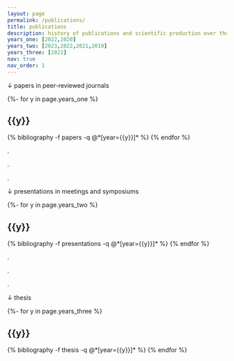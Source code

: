 ```yaml
---
layout: page
permalink: /publications/
title: publications
description: history of publications and scientific production over the years
years_one: [2022,2020]
years_two: [2023,2022,2021,2019]
years_three: [2022]
nav: true
nav_order: 1
---
```

↓ papers in peer-reviewed journals
<!-- _pages/publications.md -->
<div class="publications">

{%- for y in page.years_one %}
  <h2 class="year">{{y}}</h2>
  {% bibliography -f papers -q @*[year={{y}}]* %}
{% endfor %}

</div>


.


.


.


↓ presentations in meetings and symposiums
<div class="publications">

{%- for y in page.years_two %}
  <h2 class="year">{{y}}</h2>
  {% bibliography -f presentations -q @*[year={{y}}]* %}
{% endfor %}

</div>


.


.


.


↓ thesis
<div class="publications">

{%- for y in page.years_three %}
  <h2 class="year">{{y}}</h2>
  {% bibliography -f thesis -q @*[year={{y}}]* %}
{% endfor %}

</div>